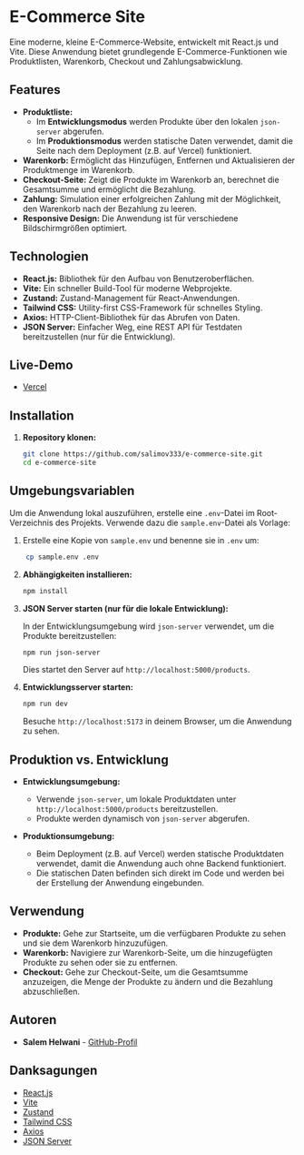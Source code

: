 # E-Commerce Site

Eine moderne, kleine E-Commerce-Website, entwickelt mit React.js und Vite. Diese Anwendung bietet grundlegende E-Commerce-Funktionen wie Produktlisten, Warenkorb, Checkout und Zahlungsabwicklung.

## Features

- **Produktliste:**
  - Im **Entwicklungsmodus** werden Produkte über den lokalen `json-server` abgerufen.
  - Im **Produktionsmodus** werden statische Daten verwendet, damit die Seite nach dem Deployment (z.B. auf Vercel) funktioniert.
- **Warenkorb:** Ermöglicht das Hinzufügen, Entfernen und Aktualisieren der Produktmenge im Warenkorb.
- **Checkout-Seite:** Zeigt die Produkte im Warenkorb an, berechnet die Gesamtsumme und ermöglicht die Bezahlung.
- **Zahlung:** Simulation einer erfolgreichen Zahlung mit der Möglichkeit, den Warenkorb nach der Bezahlung zu leeren.
- **Responsive Design:** Die Anwendung ist für verschiedene Bildschirmgrößen optimiert.

## Technologien

- **React.js:** Bibliothek für den Aufbau von Benutzeroberflächen.
- **Vite:** Ein schneller Build-Tool für moderne Webprojekte.
- **Zustand:** Zustand-Management für React-Anwendungen.
- **Tailwind CSS:** Utility-first CSS-Framework für schnelles Styling.
- **Axios:** HTTP-Client-Bibliothek für das Abrufen von Daten.
- **JSON Server:** Einfacher Weg, eine REST API für Testdaten bereitzustellen (nur für die Entwicklung).

## Live-Demo

- [Vercel](https://e-commerce-site-ivory.vercel.app/)

## Installation

1. **Repository klonen:**

   ```bash
   git clone https://github.com/salimov333/e-commerce-site.git
   cd e-commerce-site
   ```

## Umgebungsvariablen

Um die Anwendung lokal auszuführen, erstelle eine `.env`-Datei im Root-Verzeichnis des Projekts. Verwende dazu die `sample.env`-Datei als Vorlage:

1. Erstelle eine Kopie von `sample.env` und benenne sie in `.env` um:

```bash
    cp sample.env .env
```

2. **Abhängigkeiten installieren:**

   ```bash
   npm install
   ```

3. **JSON Server starten (nur für die lokale Entwicklung):**

   In der Entwicklungsumgebung wird `json-server` verwendet, um die Produkte bereitzustellen:

   ```bash
   npm run json-server
   ```

   Dies startet den Server auf `http://localhost:5000/products`.

4. **Entwicklungsserver starten:**

   ```bash
   npm run dev
   ```

   Besuche `http://localhost:5173` in deinem Browser, um die Anwendung zu sehen.

## Produktion vs. Entwicklung

- **Entwicklungsumgebung:**

  - Verwende `json-server`, um lokale Produktdaten unter `http://localhost:5000/products` bereitzustellen.
  - Produkte werden dynamisch von `json-server` abgerufen.

- **Produktionsumgebung:**
  - Beim Deployment (z.B. auf Vercel) werden statische Produktdaten verwendet, damit die Anwendung auch ohne Backend funktioniert.
  - Die statischen Daten befinden sich direkt im Code und werden bei der Erstellung der Anwendung eingebunden.

## Verwendung

- **Produkte:** Gehe zur Startseite, um die verfügbaren Produkte zu sehen und sie dem Warenkorb hinzuzufügen.
- **Warenkorb:** Navigiere zur Warenkorb-Seite, um die hinzugefügten Produkte zu sehen oder sie zu entfernen.
- **Checkout:** Gehe zur Checkout-Seite, um die Gesamtsumme anzuzeigen, die Menge der Produkte zu ändern und die Bezahlung abzuschließen.

## Autoren

- **Salem Helwani** - [GitHub-Profil](https://github.com/salimov333)

## Danksagungen

- [React.js](https://reactjs.org/)
- [Vite](https://vitejs.dev/)
- [Zustand](https://github.com/pmndrs/zustand)
- [Tailwind CSS](https://tailwindcss.com/)
- [Axios](https://axios-http.com/)
- [JSON Server](https://github.com/typicode/json-server)
